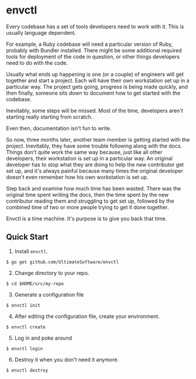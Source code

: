 # envctl

Every codebase has a set of tools developers need to work with it. This is usually language dependent.

For example, a Ruby codebase will need a particular version of Ruby, probably with Bundler installed.
There might be some additional required tools for deployment of the code in question, or other things
developers need to do with the code.

Usually what ends up happening is one (or a couple) of engineers will get together and start a project.
Each will have their own workstation set up in a particular way. The project gets going, progress is
being made quickly, and then finally, someone sits down to document how to get started with the codebase.

Inevitably, some steps will be missed. Most of the time, developers aren't starting really starting from
scratch.

Even then, documentation isn't fun to write.

So now, three months later, another team member is getting started with the project. Inevitably, they
have some trouble following along with the docs. Things don't quite work the same way because, just
like all other developers, their workstation is set up in a particular way. An original developer has
to stop what they are doing to help the new contributor get set up, and it's always painful because
many times the original developer doesn't even remember how his own workstation is set up.

Step back and examine how much time has been wasted. There was the original time spent writing the docs,
then the time spent by the new contributor reading them and struggling to get set up, followed by the
combined time of two or more people trying to get it done together.

Envctl is a time machine. It's purpose is to give you back that time.

## Quick Start

1. Install `envctl`.
```
$ go get github.com/UltimateSoftware/envctl
```
2. Change directory to your repo.
```
$ cd $HOME/src/my-repo
```
3. Generate a configuration file
```
$ envctl init
```
4. After editing the configuration file, create your environment.
```
$ envctl create
```
5. Log in and poke around
```
$ envctl login
```
6. Destroy it when you don't need it anymore.
```
$ envctl destroy
```
